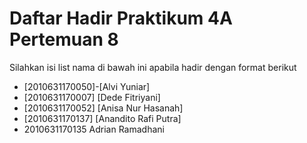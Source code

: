 # Daftar Hadir Praktikum 4A Pertemuan 8
Silahkan isi list nama di bawah ini apabila hadir dengan format berikut

- [2010631170050]-[Alvi Yuniar]
- [2010631170007] [Dede Fitriyani]
- [2010631170052] [Anisa Nur Hasanah]
- [2010631170137] [Anandito Rafi Putra]
- 2010631170135 Adrian Ramadhani 
